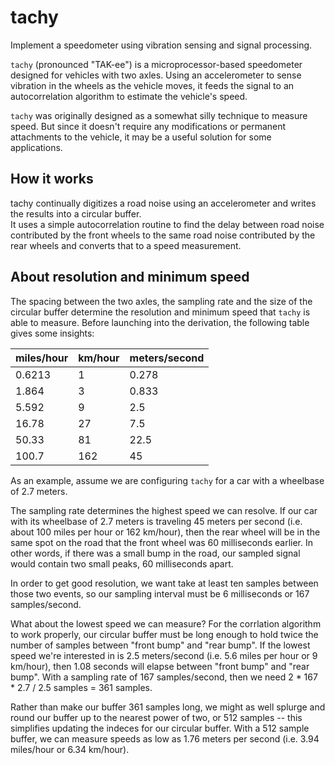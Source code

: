 # tachy
Implement a speedometer using vibration sensing and signal processing.

`tachy` (pronounced "TAK-ee") is a microprocessor-based speedometer designed for vehicles with two axles.
Using an accelerometer to sense vibration in the wheels as the vehicle moves, it feeds the signal to an 
autocorrelation algorithm to estimate the vehicle's speed.

`tachy` was originally designed as a somewhat silly technique to measure speed.  But since it doesn't require 
any modifications or permanent attachments to the vehicle, it may be a useful solution for some applications.

## How it works

tachy continually digitizes a road noise using an accelerometer and writes the results into a circular buffer.  
It uses a simple autocorrelation routine to find the delay between road noise contributed by the front wheels to 
the same road noise contributed by the rear wheels and converts that to a speed measurement.

## About resolution and minimum speed

The spacing between the two axles, the sampling rate and the size of the circular buffer determine the
resolution and minimum speed that `tachy` is able to measure.  Before launching into the derivation, the 
following table gives some insights:

|miles/hour|km/hour|meters/second|
|--|--|--|
|0.6213|1|0.278|
|1.864|3|0.833|
|5.592|9|2.5|
|16.78|27|7.5|
|50.33|81|22.5|
|100.7|162|45|

As an example, assume we are configuring `tachy` for a car with a wheelbase of 2.7 meters.

The sampling rate determines the highest speed we can resolve.  If our car with its wheelbase
of 2.7 meters is traveling 45 meters per second (i.e. about 100 miles per hour or 162 km/hour),
then the rear wheel will be in the same spot on the road that the front wheel was 60 milliseconds
earlier.  In other words, if there was a small bump in the road, our sampled signal would contain
two small peaks, 60 milliseconds apart.

In order to get good resolution, we want take at least ten samples between those two
events, so our sampling interval must be 6 milliseconds or 167 samples/second.

What about the lowest speed we can measure?  For the corrlation algorithm to work properly,
our circular buffer must be long enough to hold twice the number of samples between "front 
bump" and "rear bump".  If the lowest speed we're interested in is 2.5 meters/second (i.e. 
5.6 miles per hour or 9 km/hour), then 1.08 seconds will elapse between "front bump" and 
"rear bump".  With a sampling rate of 167 samples/second, then we need 2 * 167 * 2.7 / 2.5 
samples = 361 samples.

Rather than make our buffer 361 samples long, we might as well splurge and round our buffer
up to the nearest power of two, or 512 samples -- this simplifies updating the indeces for
our circular buffer.  With a 512 sample buffer, we can measure speeds as low as 1.76 meters
per second (i.e. 3.94 miles/hour or 6.34 km/hour).
